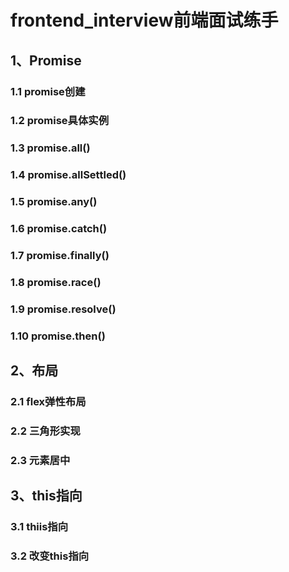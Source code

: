 # frontend_interview前端面试练手
## 1、Promise
### 1.1 promise创建
### 1.2 promise具体实例
### 1.3 promise.all()
### 1.4 promise.allSettled()
### 1.5 promise.any()
### 1.6 promise.catch()
### 1.7 promise.finally()
### 1.8 promise.race()
### 1.9 promise.resolve()
### 1.10 promise.then()
## 2、布局
### 2.1 flex弹性布局
### 2.2 三角形实现
### 2.3 元素居中
## 3、this指向
### 3.1 thiis指向
### 3.2 改变this指向


